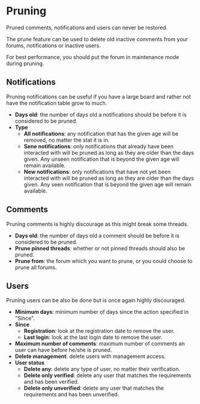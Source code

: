 # Pruning
<p class="alert alert-danger">Pruned comments, notifications and users can never be restored.</p>
The prune feature can be used to delete old inactive comments from your forums, notifications or inactive users.

<p class="alert alert-info">For best performance, you should put the forum in maintenance mode during pruning.</p>

## Notifications
Pruning notifications can be useful if you have a large board and rather not have the notification table grow to much.

* __Days old__: the number of days old a notifications should be before it is considered to be pruned.
* __Type__
    * __All notifications__: any notification that has the given age will be removed, no matter the stat it is in.
    * __Sene notifications__: only notifications that already have been interacted with will be pruned as long as they are older than the days given. Any unseen notification that is beyond the given age will remain available.
    * __New notifications__: only notifications that have not yet been interacted with will be pruned as long as they are older than the days given. Any seen notification that is beyond the given age will remain available.

## Comments
Pruning comments is highly discourage as this might break some threads.

* __Days old__: the number of days old a comment should be before it is considered to be pruned.
* __Prune pinned threads__: whether or not pinned threads should also be pruned.
* __Prune from__: the forum which you want to prune, or you could choose to prune all forums.

## Users
Pruning users can be also be done but is once again highly discouraged.

* __Minimum days__: minimum number of days since the action specified in "Since".
* __Since__
    * __Registration__: look at the registration date to remove the user.
    * __Last login__: look at the last login date to remove the user.
* __Maximum number of comments__: maximum number of comments an user can have before he/she is pruned.
* __Delete management__: delete users with management access.
* __User status__
    * __Delete any__: delete any type of user, no matter their verification.
    * __Delete only verified__: delete any user that matches the requirements and has been verified.
    * __Delete only unverified__: delete any user that matches the requirements and has been unverified.